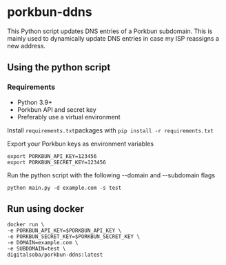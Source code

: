 # porkbun-ddns
This Python script updates DNS entries of a Porkbun subdomain.
This is mainly used to dynamically update DNS entries in case my ISP reassigns a new address.

## Using the python script
### Requirements
- Python 3.9+
- Porkbun API and secret key
- Preferably use a virtual environment

Install `requirements.txt`packages with `pip install -r requirements.txt`

Export your Porkbun keys as environment variables
```
export PORKBUN_API_KEY=123456
export PORKBUN_SECRET_KEY=123456
```

Run the python script with the following --domain and --subdomain flags
```
python main.py -d example.com -s test
```

## Run using docker
```
docker run \
-e PORKBUN_API_KEY=$PORKBUN_API_KEY \
-e PORKBUN_SECRET_KEY=$PORKBUN_SECRET_KEY \
-e DOMAIN=example.com \
-e SUBDOMAIN=test \
digitalsoba/porkbun-ddns:latest
```